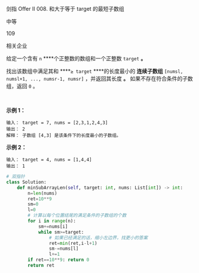 剑指 Offer II 008. 和大于等于 target 的最短子数组

中等

109

相关企业

给定一个含有 `n` ****个正整数的数组和一个正整数 `target` **。**

找出该数组中满足其和 ****`≥ target` ****的长度最小的 **连续子数组** `[numsl, numsl+1, ..., numsr-1, numsr]` ，并返回其长度 **。** 如果不存在符合条件的子数组，返回 `0` 。

 

**示例 1：**

```
输入： target = 7, nums = [2,3,1,2,4,3]
输出： 2
解释： 子数组 [4,3] 是该条件下的长度最小的子数组。
```

**示例 2：**

```
输入： target = 4, nums = [1,4,4]
输出： 1
```

```py
# 双指针
class Solution:
    def minSubArrayLen(self, target: int, nums: List[int]) -> int:
        n=len(nums)
        ret=10**9
        sm=0
        l=0
        # 计算以每个位置结尾的满足条件的子数组的个数
        for i in range(n):
            sm+=nums[i]
            while sm>=target:
                # 如果已经满足的话，缩小左边界，找更小的答案
                ret=min(ret,i-l+1)
                sm-=nums[l]
                l+=1
        if ret==10**9: return 0
        return ret
